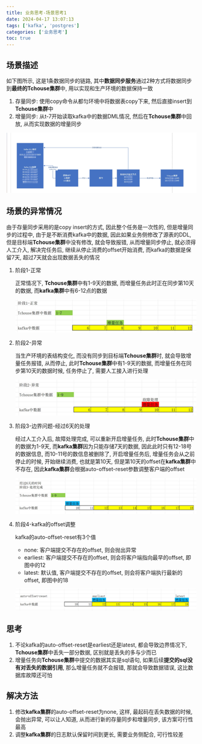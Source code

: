 ```yaml
---
title: 业务思考-场景思考1
date: 2024-04-17 13:07:13
tags: ['kafka', 'postgres']
categories: ['业务思考']
toc: true
---
```


## 场景描述

如下图所示, 这是1条数据同步的链路, 其中**数据同步服务**通过2种方式将数据同步到**最终的Tchouse集群**中, 用以实现和生产环境的数据保持一致

1. 存量同步: 使用copy命令从都匀环境中将数据表copy下来, 然后直接insert到**Tchouse集群**中
2. 增量同步: 从t-7开始读取kafka中的数据DML情况, 然后在**Tchouse集群**中回放, 从而实现数据的增量同步

![微信截图_20240417153118.png](../images/微信截图_20240417153323.png)

## 场景的异常情况
由于存量同步采用的是copy insert的方式, 因此整个任务是一次性的, 但是增量同步的过程中,  由于是不断消费kafka中的数据, 因此如果业务侧修改了源表的DDL, 但是目标端**Tchouse集群**中没有修改, 就会导致报错, 从而增量同步停止, 就必须得人工介入, 解决完任务后, 继续从停止消费的offset开始消费, 而kafka的数据是保留7天, 超过7天就会出现数据丢失的情况

1. 阶段1-正常
   
    正常情况下, **Tchouse集群**中有1-9天的数据, 而增量任务此时正在同步第10天的数据, 而**kafka集群**中有6-12点的数据

   ![微信截图_20240417222547.png](../images/微信截图_20240417222547.png)

2. 阶段2-异常
   
   当生产环境的表结构变化, 而没有同步到目标端**Tchouse集群**时, 就会导致增量任务报错, 从而停止, 此时**Tchouse集群**中有1-9天的数据, 而增量任务在同步第10天的数据时候, 任务停止了, 需要人工接入进行处理

   ![微信截图_20240417222850.png](../images/微信截图_20240417222850.png)

3. 阶段3-边界问题-经过6天的处理
   
    经过人工介入后, 故障处理完成, 可以重新开启增量任务, 此时**Tchouse集群**中的数据为1-9天, 而**kafka集群**因为只能存储7天的数据, 因此此时只有12-18号的数据信息, 而10-11号的数信息被删除了, 开启增量任务后, 增量任务会从之前停止的时候, 开始继续消费, 也就是第10天, 但是第10天的offset在**kafka集群**中不存在, 因此**kafka集群**会根据auto-offset-reset参数调整客户端的offset

   ![微信截图_20240417223104.png](../images/微信截图_20240417223104.png)

4. 阶段4-kafka的offset调整

    kafka的auto-offset-reset有3个值

    - none: 客户端提交不存在的offset, 则会抛出异常
    - earliest: 客户端提交不存在的offset, 则会将客户端指向最早的offset, 即图中的12
    - latest: 默认值, 客户端提交不存在的offset, 则会将客户端执行最新的offset, 即图中的18

    ![微信截图_20240417223435.png](../images/微信截图_20240417223435.png)

## 思考
1. 不论kafka的auto-offset-reset是earliest还是latest, 都会导致边界情况下, **Tchouse集群**中丢失一部分数据, 区别就是丢失的多与少而已
2. 增量任务向**Tchouse集群**中提交的数据其实是sql语句, 如果后续**提交的sql没有对丢失的数据引用**, 那么增量任务就不会报错, 那就会导致数据错误, 这比数据库故障还可怕

## 解决方法
1. 修改**kafka集群**的auto-offset-reset为none, 这样, 最起码在丢失数据的时候, 会抛出异常, 可以让人知道, 从而进行新的存量同步和增量同步, 该方案可行性最高
2. 调整**kafka集群**的日志默认保留时间到更长, 需要业务侧配合, 可行性较差